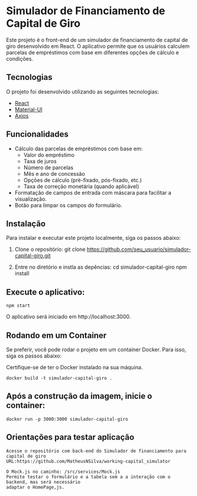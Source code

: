 # Simulador de Financiamento de Capital de Giro

Este projeto é o front-end de um simulador de financiamento de capital de giro desenvolvido em React. O aplicativo permite que os usuários calculem parcelas de empréstimos com base em diferentes opções de cálculo e condições.

## Tecnologias

O projeto foi desenvolvido utilizando as seguintes tecnologias:

- [React](https://reactjs.org/)
- [Material-UI](https://mui.com/)
- [Axios](https://axios-http.com/)

## Funcionalidades

- Cálculo das parcelas de empréstimos com base em:
  - Valor do empréstimo
  - Taxa de juros
  - Número de parcelas
  - Mês e ano de concessão
  - Opções de cálculo (pré-fixado, pós-fixado, etc.)
  - Taxa de correção monetária (quando aplicável)
- Formatação de campos de entrada com máscara para facilitar a visualização.
- Botão para limpar os campos do formulário.

## Instalação

Para instalar e executar este projeto localmente, siga os passos abaixo:

1. Clone o repositório:
   git clone https://github.com/seu_usuario/simulador-capital-giro.git

2. Entre no diretório e instla as depências:
    cd simulador-capital-giro
    npm install

## Execute o aplicativo:

    npm start
    
O aplicativo será iniciado em http://localhost:3000.


## Rodando em um Container

Se preferir, você pode rodar o projeto em um container Docker. Para isso, siga os passos abaixo:

Certifique-se de ter o Docker instalado na sua máquina.

    docker build -t simulador-capital-giro .

## Após a construção da imagem, inicie o container:

    docker run -p 3000:3000 simulador-capital-giro

## Orientações para testar aplicação
    Acesse o repositório com back-end do Simulador de financiamento para capital de giro
    URL:https://github.com/MatheusNSilva/working-capital_simulator
    
    O Mock.js no caminho: /src/services/Mock.js
    Permite testar o formulário e a tabela sem a a interação com o backend, mas será necessário
    adaptar o HomePage,js.